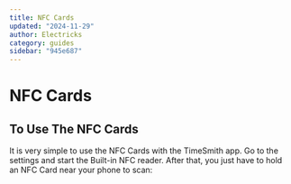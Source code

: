 ```yaml
---
title: NFC Cards
updated: "2024-11-29"
author: Electricks
category: guides
sidebar: "945e687"
---
```


# NFC Cards

## To Use The NFC Cards

 
 
 
 
 It is very simple to use the NFC Cards with the TimeSmith app. Go to the settings and start the Built-in NFC reader. After that, you just have to hold an NFC Card near your phone to scan: